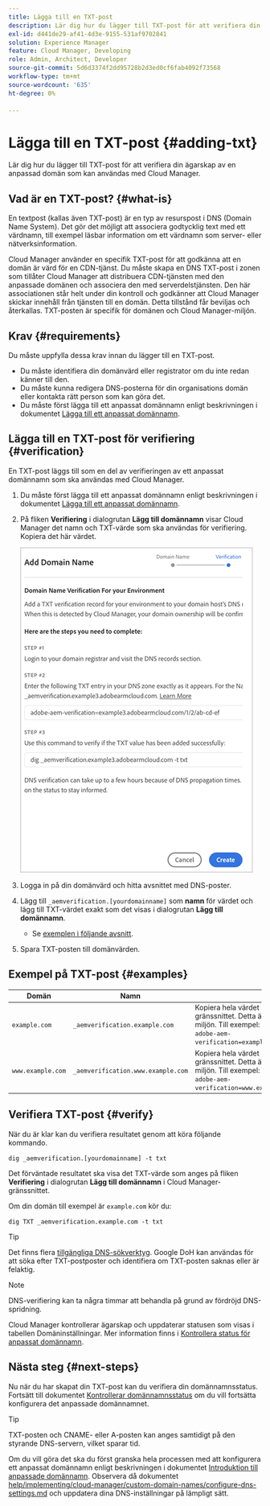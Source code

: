 ```yaml
---
title: Lägga till en TXT-post
description: Lär dig hur du lägger till TXT-post för att verifiera din ägarskap av en anpassad domän som kan användas med Cloud Manager.
exl-id: d441de29-af41-4d3e-9155-531af9702841
solution: Experience Manager
feature: Cloud Manager, Developing
role: Admin, Architect, Developer
source-git-commit: 5d6d3374f2dd95728b2d3ed0cf6fab4092f73568
workflow-type: tm+mt
source-wordcount: '635'
ht-degree: 0%

---
```



# Lägga till en TXT-post {#adding-txt}

Lär dig hur du lägger till TXT-post för att verifiera din ägarskap av en anpassad domän som kan användas med Cloud Manager.

## Vad är en TXT-post? {#what-is}

En textpost (kallas även TXT-post) är en typ av resurspost i DNS (Domain Name System). Det gör det möjligt att associera godtycklig text med ett värdnamn, till exempel läsbar information om ett värdnamn som server- eller nätverksinformation.

Cloud Manager använder en specifik TXT-post för att godkänna att en domän är värd för en CDN-tjänst. Du måste skapa en DNS TXT-post i zonen som tillåter Cloud Manager att distribuera CDN-tjänsten med den anpassade domänen och associera den med serverdelstjänsten. Den här associationen står helt under din kontroll och godkänner att Cloud Manager skickar innehåll från tjänsten till en domän. Detta tillstånd får beviljas och återkallas. TXT-posten är specifik för domänen och Cloud Manager-miljön.

## Krav {#requirements}

Du måste uppfylla dessa krav innan du lägger till en TXT-post.

* Du måste identifiera din domänvärd eller registrator om du inte redan känner till den.
* Du måste kunna redigera DNS-posterna för din organisations domän eller kontakta rätt person som kan göra det.
* Du måste först lägga till ett anpassat domännamn enligt beskrivningen i dokumentet [Lägga till ett anpassat domännamn](/help/implementing/cloud-manager/custom-domain-names/add-custom-domain-name.md).

## Lägga till en TXT-post för verifiering {#verification}

En TXT-post läggs till som en del av verifieringen av ett anpassat domännamn som ska användas med Cloud Manager.

1. Du måste först lägga till ett anpassat domännamn enligt beskrivningen i dokumentet [Lägga till ett anpassat domännamn](/help/implementing/cloud-manager/custom-domain-names/add-custom-domain-name.md).

1. På fliken **Verifiering** i dialogrutan **Lägg till domännamn** visar Cloud Manager det namn och TXT-värde som ska användas för verifiering. Kopiera det här värdet.

   ![Verifiering av domännamn](/help/implementing/cloud-manager/assets/cdn/cdn-create6.png)

1. Logga in på din domänvärd och hitta avsnittet med DNS-poster.

1. Lägg till `_aemverification.[yourdomainname]` som **namn** för värdet och lägg till TXT-värdet exakt som det visas i dialogrutan **Lägg till domännamn**.

   * Se [exemplen i följande avsnitt](#examples).

1. Spara TXT-posten till domänvärden.

## Exempel på TXT-post {#examples}

| Domän | Namn | TXT Value |
|--- |--- |---|
| `example.com` | `_aemverification.example.com` | Kopiera hela värdet som visas i Cloud Manager-gränssnittet. Detta är specifikt för domänen och miljön. Till exempel:<br>`adobe-aem-verification=example.com/[program]/[env]/..*` |
| `www.example.com` | `_aemverification.www.example.com` | Kopiera hela värdet som visas i Cloud Manager-gränssnittet. Detta är specifikt för domänen och miljön. Till exempel:<br>`adobe-aem-verification=www.example.com/[program]/[env]/..*` |

## Verifiera TXT-post {#verify}

När du är klar kan du verifiera resultatet genom att köra följande kommando.

```shell
dig _aemverification.[yourdomainname] -t txt
```

Det förväntade resultatet ska visa det TXT-värde som anges på fliken **Verifiering** i dialogrutan **Lägg till domännamn** i Cloud Manager-gränssnittet.

Om din domän till exempel är `example.com` kör du:

```shell
dig TXT _aemverification.example.com -t txt
```

>[!TIP]
>
>Det finns flera [tillgängliga DNS-sökverktyg](https://www.ultratools.com/tools/dnsLookup). Google DoH kan användas för att söka efter TXT-postposter och identifiera om TXT-posten saknas eller är felaktig.

>[!NOTE]
>
>DNS-verifiering kan ta några timmar att behandla på grund av fördröjd DNS-spridning.
>
>Cloud Manager kontrollerar ägarskap och uppdaterar statusen som visas i tabellen Domäninställningar. Mer information finns i [Kontrollera status för anpassat domännamn](/help/implementing/cloud-manager/custom-domain-names/check-domain-name-status.md).

## Nästa steg {#next-steps}

Nu när du har skapat din TXT-post kan du verifiera din domännamnsstatus. Fortsätt till dokumentet [Kontrollerar domännamnsstatus](/help/implementing/cloud-manager/custom-domain-names/check-domain-name-status.md) om du vill fortsätta konfigurera det anpassade domännamnet.

>[!TIP]
>
>TXT-posten och CNAME- eller A-posten kan anges samtidigt på den styrande DNS-servern, vilket sparar tid.
>
>Om du vill göra det ska du först granska hela processen med att konfigurera ett anpassat domännamn enligt beskrivningen i dokumentet [Introduktion till anpassade domännamn](/help/implementing/cloud-manager/custom-domain-names/introduction.md). Observera då dokumentet [help/implementing/cloud-manager/custom-domain-names/configure-dns-settings.md](/help/implementing/cloud-manager/custom-domain-names/configure-dns-settings.md) och uppdatera dina DNS-inställningar på lämpligt sätt.